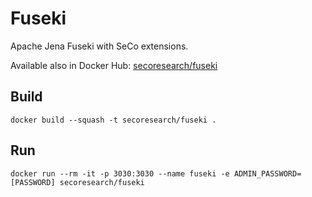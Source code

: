 # Fuseki

Apache Jena Fuseki with SeCo extensions.

Available also in Docker Hub: [secoresearch/fuseki](https://hub.docker.com/r/secoresearch/fuseki/)

## Build

`docker build --squash -t secoresearch/fuseki .`

## Run

`docker run --rm -it -p 3030:3030 --name fuseki -e ADMIN_PASSWORD=[PASSWORD] secoresearch/fuseki`
